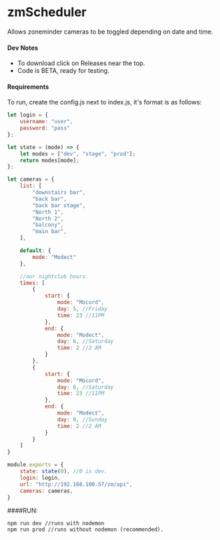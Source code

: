 # zmScheduler
Allows zoneminder cameras to be toggled depending on date and time.

#### Dev Notes
- To download click on Releases near the top.
- Code is BETA, ready for testing.

#### Requirements
To run, create the config.js next to index.js, it's format is as follows:

``` javascript
let login = {
    username: "user",
    password: "pass"
};

let state = (mode) => {
    let modes = ["dev", "stage", "prod"];
    return modes[mode];
};

let cameras = {
    list: [
        "downstairs bar",
        "back bar",
        "back bar stage",
        "North 1",
        "North 2",
        "balcony",
        "main bar",
    ],

    default: {
        mode: "Modect"
    },

    //our nightclub hours.
    times: [
        {
            start: {
                mode: "Mocord",
                day: 5, //Friday
                time: 23 //11PM
            },
            end: {
                mode: "Modect",
                day: 6, //Saturday
                time: 2 //2 AM
            }
        },
        {
            start: {
                mode: "Mocord",
                day: 6, //Saturday
                time: 23 //11PM
            },
            end: {
                mode: "Modect",
                day: 0, //Sunday
                time: 2 //2 AM
            }
        }
    ]
}

module.exports = {
    state: state(0), //0 is dev.
    login: login,
    url: "http://192.168.100.57/zm/api",
    cameras: cameras,
}
```

####RUN:
```
npm run dev //runs with nodemon
npm run prod //runs without nodemon (recommended).
```
